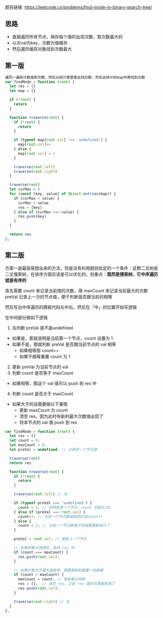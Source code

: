 题目链接: https://leetcode.cn/problems/find-mode-in-binary-search-tree/

## 思路
- 直接遍历所有节点，保存每个值的出现次数，取次数最大的
- 以次val为key，次数为值缓存
- 然后遍历缓存对象找到次数最大


## 第一版
```JavaScript
遍历一遍统计数值和次数，然后从统计表里面去找众数，然后去统计的map中再找到众数
var findMode = function (root) {
  let res = []
  let map = {}

  if (!root) {
    return
  }

  function traverse(root) {
    if (!root) {
      return
    }

    if (typeof map[root.val] !== 'undefined') {
      map[root.val]++
    } else {
      map[root.val] = 1
    }

    traverse(root.left)
    traverse(root.right)
  }

  traverse(root)
  let curMax = 0
  for (const [key, value] of Object.entries(map)) {
    if (curMax < value) {
      curMax = value
      res = [key]
    } else if (curMax === value) {
      res.push(key)
    }
  }

  return res
};
```

## 第二版
方案一是最容易想出来的方法，但是没有利用题目给定的一个条件：这颗二叉树是二叉搜索树，在排序方面应该是可以优化的。划重点：**既然是搜索树，它中序遍历就是有序的**

首先需要 count 来记录当前值的次数，用 maxCount 来记录当前最大的次数 preVal 记录上一次的节点值，便于判断是否跟当前的相等

然后写出中序遍历的模板代码左中右，然后在「中」的位置开始写逻辑

在中间部分做如下逻辑
1. 先判断 preVal 是不是undefined
  - 如果是，那就说明是当前第一个节点，count 设置为 1
  - 如果不是，那就判断 preVal 是否跟当前节点的 val 相等
    - 如果相等那 count++
    - 如果不相等重置 count 为 1
2. 更新 preVal 为当前节点的 val
3. 判断 count 是否等于 maxCount
  - 如果相等，那这个 val 值可以 push 到 res 中
4. 判断 count 是否大于 maxCount
  - 如果大于的话需要做以下事情
    - 更新 maxCount 为 count
    - 清空 res，因为此时有新的最大次数值出现了
    - 将本节点的 val 值 push 到 res


```JavaScript
var findMode = function (root) {
  let res = []
  let count = 0;
  let maxCount = 0;
  let preVal = undefined; // 记录前一个节点值

  traverse(root)
  return res

  function traverse(root) {
    if (!root) {
      return
    }

    traverse(root.left) // 左

    if (typeof preVal === 'undefined') {
      count = 1; // 说明是第一个节点，count 初始化为1
    } else if (preVal === root.val) {
      count++; // 与前一个节点数值相同的话count++
    } else {
      count = 1; // 与前一个节点数值不同就要重新统计了
    }

    preVal = root.val; // 更新上一个节点

    // 如果和最大值相同，放进 res 中
    if (count === maxCount) {
      res.push(root.val);
    }

    // 如果计数大于最大值频率，需要更新和重置一些数据
    if (count > maxCount) {
      maxCount = count; // 更新最大频率
      res = [];  // 清空 res，之前 res 里的元素都失效了
      res.push(root.val);
    }

    traverse(root.right) // 右
  }
};
```
